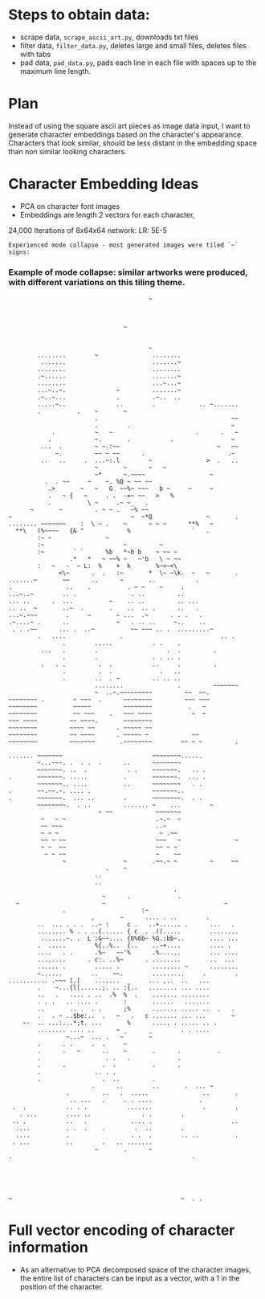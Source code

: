 # Steps to obtain data:
* scrape data, `scrape_ascii_art.py`, downloads txt files
* filter data, `filter_data.py`, deletes large and small files, deletes files with tabs
* pad data, `pad_data.py`, pads each line in each file with spaces up to the maximum line length.


# Plan
Instead of using the square ascii art pieces as image data input, I want to generate character embeddings based on the character's appearance. Characters that look similar, should be less distant in the embedding space than non similar looking characters. 

# Character Embedding Ideas
* PCA on character font images
* Embeddings are length 2 vectors for each character,

24,000 Iterations of 8x64x64 network:
	LR: 5E-5
	
	Experienced mode collapse - most generated images were tiled `~` signs:


### Example of mode collapse: similar artworks were produced, with different variations on this tiling theme.
```
                                       ~                        
                                                                
                                                                
                                                                
                                ~                               
                                                                
                                                                
                                       ~                        
        ........        ~               ........                
         .......                        .......~                
        ........                        ........                
        .~......                        .......~                
        ........                        ...~...~                
        ...~..~.              ~         .......~                
        .~..~...              .         .~..  ..                
        .....~..              ..        .            .. ~.......
        .          .    ~       ~                               
                        .                                     ~~
                        .        .                            ~ 
            .           ~   ~                       .      .   ~
           .            ~.       .           .                ~ 
         ...  .         ~ ~.:~~                           ~   ~~
             ~.         ~~ ~ ~~      .                       .~ 
         ..   ..     .  ...~:.l        ~               >  .   ..
                        ~       ~      ~   ~                    
                        ~*      ~.~~~~                  ~       
          .  . ~~     ~    ~. %Q ~ ~~ ~~                        
           .>       ~   ~   G  ~~%~ ~~~   b ~     ~     ~       
           .   ~ {   ~     . .  -=~ ~~   >   %                  
           .          \ ~     .~ ~_   .                         
      ~       ~         . ~ ~ .   ~% ~~                         
~                                 ~  ~*Q               ~       .
........ ~~~~~~~    :  \ ~ .    ~      ~ ~ ~      **%   ~       
  **\   (%~~~~   {& "            %                 `   .        
        :~ ~               ~                                    
        :~                      ~         ~                     
        :~        ` `      %b   *~b b    ~ ~~ ~                 
                 .*   *   ~ ~~% ~   ~'b   \ ~ ~~                
        :   ~   -  ~ L:  %    +  k       %~<~<\                 
              <\~      .  .   :~       *  \~ ~\k.  ~   ~       .
.......~       ~~      ..      ~       ..           .           
.               ..    .          . ~ ~    ~     .               
...~..~        .. .               . ..         ..               
... ..      .  ...          ~    .. ..         .. ...           
.. ..  ~       ..~  .       .    ..  .. .      ..   .           
...~.~~~        .     ~       ~ ...  .~      . . .   .          
.~....~ .      ..             ~   . .. ..     ~..    ..         
 . . .~~      ... .  ..~          ~~ ~~~ .. .  .........~       
        .   ....               .                           .. . 
               .        .....           . .    .                
         ...   .        .                   .  .         .      
               .        .               . . .. .                
         .   . .         .  .           ..     .         .      
               .         .  .             .   ..                
               .        ..  . ~         .. .. ..                
                        ........               .         ~~~~~~~
                        ~  ..~.~~~~~~~~~         ~~  ~~.        
~~~~~~~~ .        ~ ~~~  .      ~~~~~~~~         ~~~ ~~~        
~~~~~~~~          ~~~~~         ~~~~~~~~          .   ~         
~~~~~~~~          ~~ ~~~    .   ~~~ ~~~~           ~  ~         
~~~ ~~~~         ~~ ~~~~.       ~~~~~~~~                        
~~~~~~~~         ~~~~ ~~      . ~~~~~ ~~                        
~~~~~~~~         ~~ ~~~~      . ~~~~~ ~            ~~           
~~~~~~~~         ~~~~~~~       .~~~~~~~~        ~~ ~ ~         .
```

```
....... ~~~~~~~                         ~~~~~~~~......          
        ~...~~~. .  . .  .      ..      ~~~~~~~~                
        ~~~~~~~. ..  .           . .    ~~~~~~~.   .. .         
.       ~~~~~~~. .....          .       ~~~~~~~.  ... .         
        ~~~~~~~.. ....          ..      ~~~~~~~~   . .          
.       ~~.~~.~. .... .                 ~~~~~~~..               
.       ~~~~~~~.  ... ..        .       ~~~~~~~~.  . .          
        ~~~~~~~~.  . ..         ....... ~    ...        ~       
                         ~ ~~            ~~~~~~~                
         ~   ~ ~                         .~.~  ~                
         ~~ ~~~                          ..~                    
         ~ ~ ~                            ~ .~~                 
         ~~ ~ ~~                         ~~~   ~               ~
         ~ ~  ~~                         ~~ ~ ~                 
          ~ ~ ~~                         ~    ~~                
               ~                ~       .~~.~ ~         ~     ~~
                           .    ~                               
                        ..                                      
                        ..                                      
                                              .                 
                          ~      .             .                
  ~                       ~                                 ~   
               .                     :~                         
                       ,       ~      .... . ..        .        
        ..  ... . . .  ..~ :     c .   ..+...... .      ...   . 
        ........ % . . ..{...... { c  . .((.....        ........
         .......~. .  L :&~~.... {6%6b~ %G.:bb~..       .... ...
        .  .....        %{..%..  {..    ..~+....        .... .  
        ....   . .      .%~   ~~'%      .%......        ... ....
        ........      . c:. ..%~      . ........        ..  ... 
        ...... .        ..... .         ........ ~      ........
        ~......        ..    ~~.        .........     .        .
........... .~~~ [.[    .......  _     ... ,..  ..   ...        
        .    ~...{l[......;. .. :{..   ........ ... ....        
        ..   .   .... . ..  .%  %  .    ....... ........        
        . . .   .. .... .       :       ......   .......        
        ..       .. .  . .      ;%      ....... ..... ..  .   . 
        .   . ~ ..$be:..  .   ~   .   c ....... ... ...       ~ 
    ~-  .. ...:...*;t. ...       %      ..... . ..... .. .      
        ........ .... ..      ~ _      _        . . ....        
                ~...~  ... .   ~       ~                        
        .      . .     .  .     ~                               
        .      .   ~      ..    ~       .      .          .     
        .                  . .   .             .                
        .      .          .  .          .      .                
        .               .. . .                                  
        .                 .  ..         .                       
                       .      ..        ..       .  ... ~       
                .         ..   .  .....               ..       .
                 .. ...   .     . . ....             .          
 .  .           .. . .           .......              .        .
   . ...        .... ..              . .        .               
 .. .           ..   .            .... .                      ..
  ....          . .  .    .        .  ..        .               
  ....          .                 . .  .        .. ..          .
 . ...          ..        .   .. .......                        
                        ~       .      ~                        
.                                                  .            
                                                                
                                                                
                                                                
                                                                
                                                                
~                                               ~  . .          
```


# Full vector encoding of character information
* As an alternative to PCA decomposed space of the character images, the entire list of characters can be input as a vector, with a 1 in the position of the character.